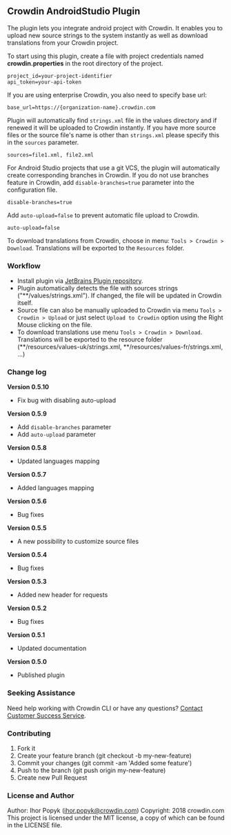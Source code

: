 ## Crowdin AndroidStudio Plugin

The plugin lets you integrate android project with Crowdin. It enables you to upload new source strings to the system instantly as well as download translations from your Crowdin project.

To start using this plugin, create a file with project credentials named **crowdin.properties** in the root directory of the project.

```
project_id=your-project-identifier
api_token=your-api-token
```

If you are using enterprise Crowdin, you also need to specify base url:

```
base_url=https://{organization-name}.crowdin.com
```

Plugin will automatically find `strings.xml` file in the values directory and if renewed it will be uploaded to Crowdin instantly.
If you have more source files or the source file's name is other than `strings.xml` please specify this in the `sources` parameter.

```
sources=file1.xml, file2.xml
```

For Android Studio projects that use a git VCS, the plugin will automatically create corresponding branches in Crowdin. 
If you do not use branches feature in Crowdin, add `disable-branches=true` parameter into the configuration file.

```
disable-branches=true
```

Add `auto-upload=false` to prevent automatic file upload to Crowdin.

```
auto-upload=false
```

To download translations from Crowdin, choose in menu: `Tools > Crowdin > Download`. Translations will be exported to the `Resources` folder.

### Workflow
* Install plugin via [JetBrains Plugin repository](https://plugins.jetbrains.com/idea/plugin/9463-crowdin).
* Plugin automatically detects the file with sources strings ("\*\*/values/strings.xml"). If changed, the file will be updated in Crowdin itself.
* Source file can also be manually uploaded to Crowdin via menu `Tools > Crowdin > Upload` or just select `Upload to Crowdin` option using the Right Mouse clicking on the file.
* To download translations use menu `Tools > Crowdin > Download`. Translations will be exported to the resource folder (\*\*/resources/values-uk/strings.xml, \*\*/resources/values-fr/strings.xml, ...)

### Change log
**Version 0.5.10**
+ Fix bug with disabling auto-upload

**Version 0.5.9**
+ Add `disable-branches` parameter
+ Add `auto-upload` parameter

**Version 0.5.8**
+ Updated languages mapping

**Version 0.5.7**
+ Added languages mapping

**Version 0.5.6**
+ Bug fixes

**Version 0.5.5**
+ A new possibility to customize source files

**Version 0.5.4**
+ Bug fixes

**Version 0.5.3**
+ Added new header for requests

**Version 0.5.2**
+ Bug fixes

**Version 0.5.1**
+ Updated documentation

**Version 0.5.0**
+ Published plugin

### Seeking Assistance
Need help working with Crowdin CLI or have any questions? <a href="https://crowdin.com/contacts" target="_blank">Contact Customer Success Service</a>.

### Contributing
1. Fork it
2. Create your feature branch (git checkout -b my-new-feature)
3. Commit your changes (git commit -am 'Added some feature')
4. Push to the branch (git push origin my-new-feature)
5. Create new Pull Request

### License and Author
Author: Ihor Popyk (ihor.popyk@crowdin.com)
Copyright: 2018 crowdin.com
This project is licensed under the MIT license, a copy of which can be found in the LICENSE file.
